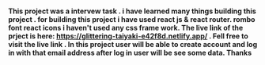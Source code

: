 #### This project was a intervew task . i have learned many things building this project . for building this project i have used react js & react router. rombo font react icons  i haven't used any css frame work. The live link of the prject is here: https://glittering-taiyaki-e42f8d.netlify.app/ . Fell free to visit the live link . In this project user will be able to create account and log in with that email address after log in user will be see some data. Thanks
